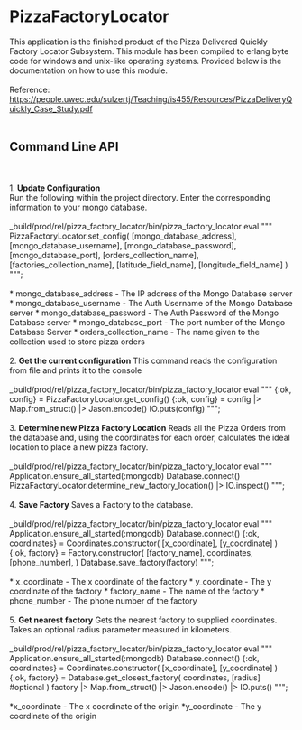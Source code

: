 # PizzaFactoryLocator

This application is the finished product of the Pizza Delivered Quickly Factory Locator Subsystem. This module has been compiled to erlang byte code for windows and unix-like operating systems. Provided below is the documentation on how to use this module.
<br>
<br>
Reference: https://people.uwec.edu/sulzertj/Teaching/is455/Resources/PizzaDeliveryQuickly_Case_Study.pdf
<br>
<br>
<h2>Command Line API</h2>
<br>
<br>
1. <b>Update Configuration</b>
<br>
Run the following within the project directory. Enter the corresponding information to your mongo database.
<br>
<br>
_build/prod/rel/pizza_factory_locator/bin/pizza_factory_locator eval """
PizzaFactoryLocator.set_config(
  [mongo_database_address],
  [mongo_database_username],
  [mongo_database_password],
  [mongo_database_port],
  [orders_collection_name],
  [factories_collection_name],
  [latitude_field_name],
  [longitude_field_name]
)
""";
<br>
<br>
* mongo_database_address - The IP address of the Mongo Database server
* mongo_database_username - The Auth Username of the Mongo Database server
* mongo_database_password - The Auth Password of the Mongo Database server
* mongo_database_port - The port number of the Mongo Database Server
* orders_collection_name - The name given to the collection used to store pizza orders
<br>
<br>
2. <b>Get the current configuration</b>
This command reads the configuration from file and prints it to the console
<br>
<br>
_build/prod/rel/pizza_factory_locator/bin/pizza_factory_locator eval """
{:ok, config} = PizzaFactoryLocator.get_config()
{:ok, config} = config |> Map.from_struct() |> Jason.encode()
IO.puts(config)
""";
<br>
<br>
3. <b>Determine new Pizza Factory Location</b>
Reads all the Pizza Orders from the database and, using the coordinates for each order, calculates the ideal location to place a new pizza factory.
<br>
<br>
_build/prod/rel/pizza_factory_locator/bin/pizza_factory_locator eval """
Application.ensure_all_started(:mongodb)
Database.connect()
PizzaFactoryLocator.determine_new_factory_location() |> IO.inspect()
""";
<br>
<br>
4. <b>Save Factory</b>
Saves a Factory to the database.
<br>
<br>
_build/prod/rel/pizza_factory_locator/bin/pizza_factory_locator eval """
Application.ensure_all_started(:mongodb)
Database.connect()
{:ok, coordinates} = Coordinates.constructor(
  [x_coordinate],
  [y_coordinate]
)
{:ok, factory} = Factory.constructor(
  [factory_name],
  coordinates,
  [phone_number],
)
Database.save_factory(factory)
""";
<br>
<br>
* x_coordinate - The x coordinate of the factory
* y_coordinate - The y coordinate of the factory
* factory_name - The name of the factory
* phone_number - The phone number of the factory
<br>
<br>
5. <b>Get nearest factory</b>
Gets the nearest factory to supplied coordinates. Takes an optional radius parameter measured in kilometers.
<br>
<br>
_build/prod/rel/pizza_factory_locator/bin/pizza_factory_locator eval """
Application.ensure_all_started(:mongodb)
Database.connect()
{:ok, coordinates} = Coordinates.constructor(
  [x_coordinate],
  [y_coordinate]
)
{:ok, factory} = Database.get_closest_factory(
  coordinates, [radius] #optional
)
factory |> Map.from_struct() |> Jason.encode() |> IO.puts()
""";
<br>
<br>
*x_coordinate - The x coordinate of the origin
*y_coordinate - The y coordinate of the origin
